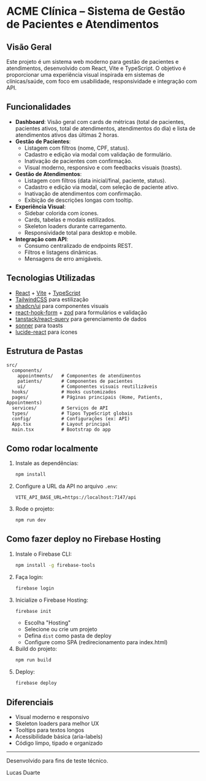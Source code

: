 # ACME Clínica – Sistema de Gestão de Pacientes e Atendimentos

## Visão Geral

Este projeto é um sistema web moderno para gestão de pacientes e atendimentos, desenvolvido com React, Vite e TypeScript. O objetivo é proporcionar uma experiência visual inspirada em sistemas de clínicas/saúde, com foco em usabilidade, responsividade e integração com API.

## Funcionalidades

- **Dashboard**: Visão geral com cards de métricas (total de pacientes, pacientes ativos, total de atendimentos, atendimentos do dia) e lista de atendimentos ativos das últimas 2 horas.
- **Gestão de Pacientes**:
  - Listagem com filtros (nome, CPF, status).
  - Cadastro e edição via modal com validação de formulário.
  - Inativação de pacientes com confirmação.
  - Visual moderno, responsivo e com feedbacks visuais (toasts).
- **Gestão de Atendimentos**:
  - Listagem com filtros (data inicial/final, paciente, status).
  - Cadastro e edição via modal, com seleção de paciente ativo.
  - Inativação de atendimentos com confirmação.
  - Exibição de descrições longas com tooltip.
- **Experiência Visual**:
  - Sidebar colorida com ícones.
  - Cards, tabelas e modais estilizados.
  - Skeleton loaders durante carregamento.
  - Responsividade total para desktop e mobile.
- **Integração com API**:
  - Consumo centralizado de endpoints REST.
  - Filtros e listagens dinâmicas.
  - Mensagens de erro amigáveis.

## Tecnologias Utilizadas

- [React](https://react.dev/) + [Vite](https://vitejs.dev/) + [TypeScript](https://www.typescriptlang.org/)
- [TailwindCSS](https://tailwindcss.com/) para estilização
- [shadcn/ui](https://ui.shadcn.com/) para componentes visuais
- [react-hook-form](https://react-hook-form.com/) + [zod](https://zod.dev/) para formulários e validação
- [tanstack/react-query](https://tanstack.com/query/latest) para gerenciamento de dados
- [sonner](https://sonner.emilkowal.ski/) para toasts
- [lucide-react](https://lucide.dev/) para ícones

## Estrutura de Pastas

```
src/
  components/
    appointments/   # Componentes de atendimentos
    patients/       # Componentes de pacientes
    ui/             # Componentes visuais reutilizáveis
  hooks/            # Hooks customizados
  pages/            # Páginas principais (Home, Patients, Appointments)
  services/         # Serviços de API
  types/            # Tipos TypeScript globais
  config/           # Configurações (ex: API)
  App.tsx           # Layout principal
  main.tsx          # Bootstrap do app
```

## Como rodar localmente

1. Instale as dependências:
   ```bash
   npm install
   ```
2. Configure a URL da API no arquivo `.env`:
   ```env
   VITE_API_BASE_URL=https://localhost:7147/api
   ```
3. Rode o projeto:
   ```bash
   npm run dev
   ```

## Como fazer deploy no Firebase Hosting

1. Instale o Firebase CLI:
   ```bash
   npm install -g firebase-tools
   ```
2. Faça login:
   ```bash
   firebase login
   ```
3. Inicialize o Firebase Hosting:
   ```bash
   firebase init
   ```
   - Escolha "Hosting"
   - Selecione ou crie um projeto
   - Defina `dist` como pasta de deploy
   - Configure como SPA (redirecionamento para index.html)
4. Build do projeto:
   ```bash
   npm run build
   ```
5. Deploy:
   ```bash
   firebase deploy
   ```

## Diferenciais

- Visual moderno e responsivo
- Skeleton loaders para melhor UX
- Tooltips para textos longos
- Acessibilidade básica (aria-labels)
- Código limpo, tipado e organizado

---

Desenvolvido para fins de teste técnico.

Lucas Duarte
